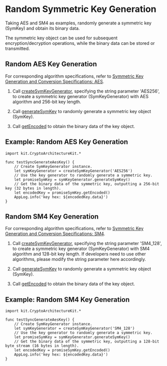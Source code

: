 # Random Symmetric Key Generation

Taking AES and SM4 as examples, randomly generate a symmetric key (SymKey) and obtain its binary data.

The symmetric key object can be used for subsequent encryption/decryption operations, while the binary data can be stored or transmitted.

## Random AES Key Generation

For corresponding algorithm specifications, refer to [Symmetric Key Generation and Conversion Specifications: AES](./cj-crypto-sym-key-generation-conversion-spec.md#aes).

1. Call [createSymKeyGenerator](../../../../API_Reference/source_en/apis/CryptoArchitectureKit/cj-apis-crypto.md#func-createsymkeygeneratorstring), specifying the string parameter 'AES256', to create a symmetric key generator (SymKeyGenerator) with AES algorithm and 256-bit key length.

2. Call [generateSymKey](../../../../API_Reference/source_en/apis/CryptoArchitectureKit/cj-apis-crypto.md#func-generatesymkey) to randomly generate a symmetric key object (SymKey).

3. Call [getEncoded](../../../../API_Reference/source_en/apis/CryptoArchitectureKit/cj-apis-crypto.md#func-getencoded) to obtain the binary data of the key object.

## Example: Random AES Key Generation

<!-- compile -->

```cangjie
import kit.CryptoArchitectureKit.*

func testSyncGenerateAesKey() {
    // Create SymKeyGenerator instance.
    let symKeyGenerator = createSymKeyGenerator('AES256')
    // Use the key generator to randomly generate a symmetric key.
    let promiseSymKey = symKeyGenerator.generateSymKey()
    // Get the binary data of the symmetric key, outputting a 256-bit key (32 bytes in length).
    let encodedKey = promiseSymKey.getEncoded()
    AppLog.info('key hex: ${encodedKey.data}')
}
```

## Random SM4 Key Generation

For corresponding algorithm specifications, refer to [Symmetric Key Generation and Conversion Specifications: SM4](./cj-crypto-sym-key-generation-conversion-spec.md#sm4).

1. Call [createSymKeyGenerator](../../../../API_Reference/source_en/apis/CryptoArchitectureKit/cj-apis-crypto.md#func-createsymkeygeneratorstring), specifying the string parameter 'SM4_128', to create a symmetric key generator (SymKeyGenerator) with SM4 algorithm and 128-bit key length.
   If developers need to use other algorithms, please modify the string parameter here accordingly.

2. Call [generateSymKey](../../../../API_Reference/source_en/apis/CryptoArchitectureKit/cj-apis-crypto.md#func-generatesymkey) to randomly generate a symmetric key object (SymKey).

3. Call [getEncoded](../../../../API_Reference/source_en/apis/CryptoArchitectureKit/cj-apis-crypto.md#func-getencoded) to obtain the binary data of the key object.

## Example: Random SM4 Key Generation

<!-- compile -->

```cangjie
import kit.CryptoArchitectureKit.*

func testSyncGenerateAesKey() {
    // Create SymKeyGenerator instance.
    let symKeyGenerator = createSymKeyGenerator('SM4_128')
    // Use the key generator to randomly generate a symmetric key.
    let promiseSymKey = symKeyGenerator.generateSymKey()
    // Get the binary data of the symmetric key, outputting a 128-bit byte stream (16 bytes in length).
    let encodedKey = promiseSymKey.getEncoded()
    AppLog.info('key hex: ${encodedKey.data}')
}
```